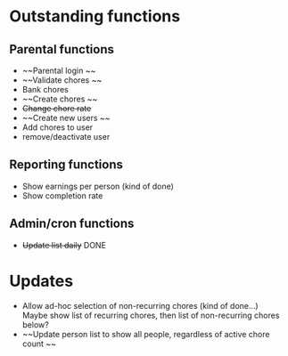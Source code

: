 # Outstanding functions  
## Parental functions  
- ~~Parental login  ~~  
- ~~Validate chores  ~~  
- Bank chores  
- ~~Create chores  ~~  
- ~~Change chore rate~~   
- ~~Create new users  ~~  
- Add chores to user  
- remove/deactivate user    

## Reporting functions
- Show earnings per person (kind of done)  
- Show completion rate  

## Admin/cron functions  
- ~~Update list daily~~ DONE  

# Updates
- Allow ad-hoc selection of non-recurring chores (kind of done...)  
  Maybe show list of recurring chores, then list of non-recurring chores below?  
- ~~Update person list to show all people, regardless of active chore count  ~~

